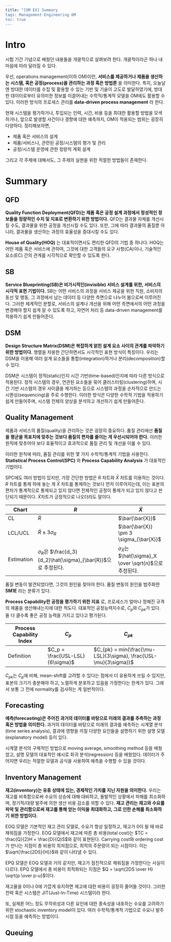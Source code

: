 ```yaml
---
title: "[OM EX] Summary
tags: Management-Engineering OM
toc: true
---
```


# Intro
시험 기간 기념으로 배웠던 내용들을 개괄적으로 살펴보려 한다. 개괄적이라곤 하나 내 마음에 따라 달라질 수 있다.

우선, operations management(이하 OM)이란, __서비스를 제공하거나 제품을 생산하는 시스템, 혹은 공정(process)을 관리하는 과정 혹은 방법론__ 을 의미한다. 특히, 오늘날엔 방대한 데이터를 수집 및 활용할 수 있는 기반 및 기술이 고도로 발달하였기에, 방대한 데이터로부터 유의미한 정보를 이끌어내는 수학적/통계적 모델을 OM에도 활용할 수 있다. 이러한 방식의 프로세스 관리를 __data-driven process management__ 라 한다.

현재 시스템을 평가하거나, 투입되는 인력, 시간, 비용 등을 최대한 활용할 방법을 모색하거나, 앞으로 발생할 사건이나 경향에 대한 예측까지, OM이 적용되는 범위는 굉장히 다양하다. 정리해보자면,

- 제품 혹은 서비스의 설계
- 제품/서비스나, 관련된 공정/시스템의 평가 및 관리
- 공정/시스템 운영에 관한 정량적 계획 설계

그리고 각 주제에 대해서도, 그 주제의 실현을 위한 적절한 방법들이 존재한다.

# Summary
## QFD
__Quality Function Deployment(QFD)는 제품 혹은 공정 설계 과정에서 정성적인 정보들을 정량적인 수치 및 지표로 변환하기 위한 방법이다.__ QFD는 결과물 자체를 개선시킬 수도, 결과물을 위한 공정을 개선시킬 수도 있다. 또한, 그에 따라 결과물의 품질뿐 아니라, 결과물을 생산하는 과정의 효율성을 증대시킬 수도 있다.

__House of Quality(HOQ)__ 는 대표적이면서도 편리한 QFD의 기법 중 하나다. HOQ는 어떤 제품 혹은 서비스에 관하여, 그것에 대한 고객들의 요구 사항(CA)이나, 기술적인 요소(EC) 간의 관계를 시각적으로 확인할 수 있도록 한다.

## SB
__Service Blueprinting(SB)은 비가시적인(invisible) 서비스 설계를 위한, 서비스의 시각적 표현 기법이다.__ SB는 어떤 서비스의 과정을 서비스 제공을 위한 직원, 소비자의 동선 및 행동, 그 과정에서 남는 데이터 등 다양한 측면으로 나누어 봄으로써 이루어진다. 그러한 체계적인 분할로, 서비스의 설계나 개선을 위해 어떤 측면에서의 어떤 과정을 변경해야 할지 쉽게 알 수 있도록 하고, 자연어 처리 등 data-driven management를 적용하기 쉽게 만들어준다.

## DSM
__Design Structure Matrix(DSM)은 복잡하게 얽힌 설계 요소 사이의 관계를 파악하기 위한 방법이다.__ 행렬을 차용한 간단하면서도 시각적인 표현 방식이 특징이다. 우리는 DSM을 이용해 여러 설계 요소들을 통합(integration)하거나 분리(decomposition)할 수 있다.

DSM은 시스템이 정적(static)인지 시간 기반(time-based)인지에 따라 다른 방식으로 적용된다. 정적 시스템의 경우, 연관된 요소들을 묶어 클러스터링(clustering)하며, 시간 기반 시스템의 경우 사이클을 제거하는 등으로 시스템의 과정을 순차적으로 만드는 시퀀싱(sequencing)을 주로 수행한다. 이러한 방식은 다양한 수학적 기법을 적용하기 쉽게 만들어주며, 시스템 전체의 양상을 분석하고 개선하기 쉽게 만들어준다.

## Quality Management
제품과 서비스의 품질(quality)을 관리하는 것은 굉장히 중요하다. 품질 관리에선 __품질을 평균을 목표치에 맞추는 것보다 품질의 편차를 줄이는 게 우선시되어야 한다.__ 이러한 원칙에 맞추어야 보다 효율적이고 효과적으로 품질 관리 및 개선을 이룰 수 있다.

이러한 원칙에 따라, 품질 관리를 위한 몇 가지 수학적/통계적 기법을 사용한다. __Statistical Process Control(SPC)__ 와 __Process Capability Analysis__ 가 대표적인 기법이다. 

SPC에도 여러 방법이 있지만, 가장 간단한 방법은 $R$ 차트와 $\bar{X}$ 차트를 이용하는 것이다. $R$ 차트를 통제 하에 놓는 게 $\bar{X}$ 차트를 통제하는 것보다 먼저 이루어지는데, 이는 표본의 편차가 통계적으로 통제되고 있지 않다면 전체적인 공정이 통제가 되고 있지 않다고 판단되기 때문이다. $\bar{X}$차트가 긍정적으로 나오더라도 말이다.

Chart | $R$ | $\bar{X}$
---|---|---
CL | $\bar{R}$ | $\bar{\bar{X}}$
LCL/UCL | $\bar{R} \pm 3 \sigma_R$ | $\bar{\bar{X}} \pm 3 \sigma_{\bar{X}}$
Estimation | $\sigma_R$은 $\frac{d_3}{d_2}\hat{\sigma}_{\bar{R}}$으로 추정된다. | $\sigma_{\bar{X}}$는 $\hat{\sigma}_X \over \sqrt{n}$으로 추정된다.

품질 변동이 발견되었다면, 그것의 원인을 찾아야 한다. 품질 변동의 원인을 범주화한 __5M1E__ 라는 분류가 있다.

__Process Capability란 공정을 평가하기 위한 지표__ 로, 프로세스가 얼마나 정해진 규격의 제품을 생산해내는지에 대한 척도다. 대표적인 공정능력지수로, $C_p$와 $C_{pk}$가 있다. 둘 다 클수록 좋은 공정 능력을 가지고 있다고 평가된다.

Process Capability Index | $C_p$ | $C_{pk}$
---|---|---
Definition | $C_p = \frac{USL-LSL}{6\sigma}$ | $C_{pk} = min(\frac{\mu-LSL}{3\sigma}, \frac{USL-\mu}{3\sigma})$

$C_{pk}$는 $C_p$에 비해, mean-shift를 고려할 수 있다는 점에서 더 유용하게 쓰일 수 있지만, 표본의 크기가 충분해야 하고, 노멀하게 분포하고 있음을 가정한다는 한계가 있다. 그래서 보통 그 전에 normality를 검사하는 게 일반적이다.

## Forecasting
__예측(forecasting)은 주어진 과거의 데이터를 바탕으로 미래의 결과를 추측하는 과정 혹은 방법을 의미한다.__ 과거의 데이터를 바탕으로 미래의 결과를 예측하는 시계열 분석(time series analysis), 결과에 영향을 끼칠 다양한 요인들을 설명하기 위한 설명 모델(explanatory model) 등이 있다.

시계열 분석의 구체적인 방법으로 moving average, smoothing method 등을 배웠었고, 설명 모델의 대표적인 예시로 회귀 분석(regression) 등을 배웠었다. 데이터가 주어지면 우리는 적절한 모델과 공식을 사용하여 예측을 수행할 수 있을 것이다.

## Inventory Management
__재고(inventory)는 유휴 상태에 있는, 경제적인 가치를 지닌 자원을 의미한다.__ 우리는 재고를 비축함으로써 수요의 상승에 대해 대비하고, 돌발적인 상황에서 피해를 최소화하며, 정기적/대량 발주에 의한 생산 비용 감소를 꾀할 수 있다. __재고 관리는 재고와 수요를 파악 및 관리함으로써 재고를 통해 얻는 이익을 최대화하고, 그로 인한 손해를 최소화하기 위한 방법이다.__

EOQ 모델은 기본적인 재고 관리 모델로, 수요가 항상 일정하고, 재고가 0이 될 때 바로 채워짐을 가정한다. EOQ 모델에서 재고에 따른 총 비용(total cost)는 $TC = \frac{Q}{2}H + \frac{D}{Q}S$와 같이 표현된다. Carrying cost와 ordering cost가 만나는 지점이 총 비용의 최저점으로, 최적의 주문량이 되는 시점이다. 이는 $\sqrt{\frac{2DS}{H}}$와 같이 나타낼 수 있다.

EPQ 모델은 EOQ 모델과 거의 같지만, 재고가 점진적으로 채워짐을 가정한다는 사실이 다르다. EPQ 모델에서 총 비용이 최적화되는 지점은 $Q = \sqrt{2DS \over H} \sqrt{p \over p-u}$이다.

재고율을 0이나 0에 가깝게 유지하면 재고에 대한 비용이 굉장히 줄어들 것이다. 그러한 전략 혹은 시스템은 JIT(Just-In-Time) 시스템이라 한다.

또, 실제론 어느 정도 무작위성과 다른 요인에 대한 종속성을 내포하는 수요를 고려하기 위한 stochastic inventory model이 있다. 여러 수학적/통계적 기법으로 수요나 발주 시점 등을 예측하는 방법이다.

## Queuing
